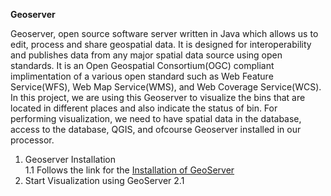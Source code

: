 **Geoserver**

Geoserver, open source software server written in Java which allows us to edit, process and share geospatial data. It is designed for interoperability and publishes data from any major spatial data source using open standards. It is an Open Geospatial Consortium(OGC) compliant implimentation of a various open standard such as Web Feature Service(WFS), Web Map Service(WMS), and Web Coverage Service(WCS).
In this project, we are using this Geoserver to visualize the bins that are located in different places and also indicate the status of bin. For performing visualization, we need to have spatial data in the database, access to the database, QGIS, and ofcourse  Geoserver installed in our processor.

 1.  Geoserver Installation \
		 1.1  Follows the link for the [Installation of GeoServer](https://docs.geoserver.org/stable/en/user/installation/index.html#installation)
 2.  Start Visualization using GeoServer 
		 2.1	
